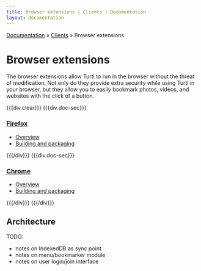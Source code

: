 ```yaml
---
title: Browser extensions | Clients | Documentation
layout: documentation
---
```


<div class="breadcrumb">
    <a href="/docs">Documentation</a> &raquo;
    <a href="/docs/clients/index">Clients</a> &raquo;
    Browser extensions
</div>

# Browser extensions

The browser extensions allow Turtl to run in the browser without the threat of
modification. Not only do they provide extra security while using Turtl in your
browser, but they allow you to easily bookmark photos, videos, and websites with
the click of a button.

{{{div.clear}}}
{{{div.doc-sec}}}

### [Firefox](/docs/clients/extensions/firefox)

- [Overview](/docs/clients/extensions/firefox#overview)
- [Building and packaging](/docs/clients/extensions/firefox#building-and-packaging)

{{{/div}}}
{{{div.doc-sec}}}

### [Chrome](/docs/clients/extensions/chrome)

- [Overview](/docs/clients/extensions/chrome#overview)
- [Building and packaging](/docs/clients/extensions/chrome#building-and-packaging)

{{{/div}}}
{{{/div}}}

## Architecture

TODO:

- notes on IndexedDB as sync point
- notes on menu/bookmarker module
- notes on user login/join interface
